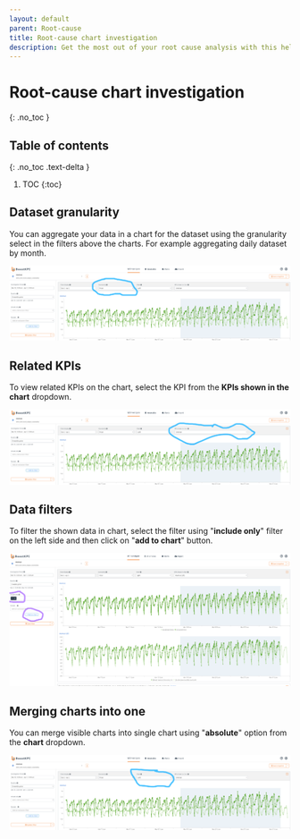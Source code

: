 ```yaml
---
layout: default
parent: Root-cause
title: Root-cause chart investigation
description: Get the most out of your root cause analysis with this helpful FAQ page. Learn how to choose the right dataset granularity for your needs, select the most relevant KPIs to track, filter data for focused investigation, and even merge charts for a holistic understanding of cause-and-effect relationships. With these tips, you'll be able to unravel the root causes of your KPI changes with confidence faster. 
---
```


# Root-cause chart investigation
{: .no_toc }

## Table of contents
{: .no_toc .text-delta }

1. TOC
{:toc}

## Dataset granularity

You can aggregate your data in a chart for the dataset using the 
granularity select in the filters above the charts. 
For example aggregating daily dataset by month.

![Dataset data aggregation](../../images/aggregate-dataset.png)


## Related KPIs

To view related KPIs on the chart, select the KPI from the 
**KPIs shown in the chart** dropdown.

![Related KPIs image](../../images/related-kpis.png)

## Data filters

To filter the shown data in chart, select the filter 
using "**include only**" filter on the left side and then 
click on "**add to chart**" button. 

![Data filters image](../../images/data-filters.png)

## Merging charts into one

You can merge visible charts into single chart using "**absolute**" 
option from the **chart** dropdown.

![Merging charts image](../../images/merging-charts.png)
